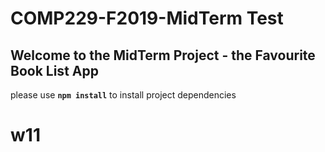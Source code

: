 # COMP229-F2019-MidTerm Test

## Welcome to the MidTerm Project - the Favourite Book List App

please use **`npm install`** to install project dependencies
# w11
